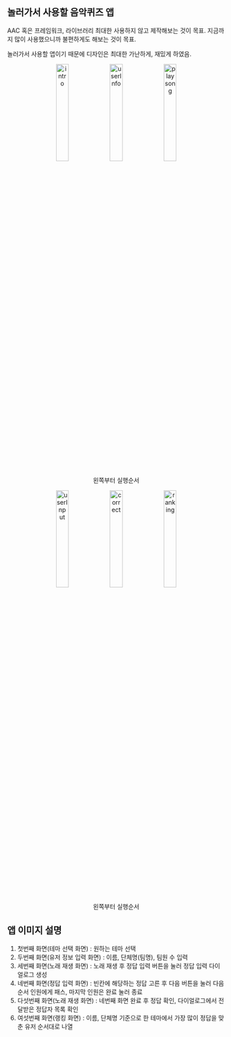 ## 놀러가서 사용할 음악퀴즈 앱

AAC 혹은 프레임워크, 라이브러리 최대한 사용하지 않고 제작해보는 것이 목표. 지금까지 많이 사용했으니까 불편하게도 해보는 것이 목표.

놀러가서 사용할 앱이기 때문에 디자인은 최대한 가난하게, 재밌게 하였음.

<p align="center"> 
  <img alt="intro" src="https://github.com/choieuihyun/MusicQuiz/assets/59135621/bfdcc6f4-f587-4cfd-adec-9dd37b410122" align="center" width="24%">
  <img alt="userInfo" src="https://github.com/choieuihyun/MusicQuiz/assets/59135621/f81ca346-f365-4923-a04b-a73996803fd9" align="center" width="24%"> 
  <img alt="playsong" src="https://github.com/choieuihyun/MusicQuiz/assets/59135621/9169fb9e-e880-4a21-805b-39fc5dc2a307" align="center" width="24%">
<figcaption align="center">왼쪽부터 실행순서</figcaption></p>




<p align="center">
  
  <img alt="userInput" src="https://github.com/choieuihyun/MusicQuiz/assets/59135621/af98e586-4783-4eb0-b383-008101bc8c4f" align="center" width="24%"> 
  <img alt="correct" src="https://github.com/choieuihyun/MusicQuiz/assets/59135621/2acdea27-9d4b-4c05-9125-abfba1001d22" align="center" width="24%">
  <img alt="ranking" src="https://github.com/choieuihyun/MusicQuiz/assets/59135621/d34f7714-8998-4ce7-bb32-2ce6029c9a93" align="center" width="24%">

<figcaption align="center">왼쪽부터 실행순서</figcaption></p>


## 앱 이미지 설명

  1. 첫번째 화면(테마 선택 화면) : 원하는 테마 선택
  2. 두번째 화면(유저 정보 입력 화면) : 이름, 단체명(팀명), 팀원 수 입력
  3. 세번째 화면(노래 재생 화면) : 노래 재생 후 정답 입력 버튼을 눌러 정답 입력 다이얼로그 생성
  4. 네번째 화면(정답 입력 화면) : 빈칸에 해당하는 정답 고른 후 다음 버튼을 눌러 다음 순서 인원에게 패스, 마지막 인원은 완료 눌러 종료
  5. 다섯번째 화면(노래 재생 화면) : 네번째 화면 완료 후 정답 확인, 다이얼로그에서 전달받은 정답자 목록 확인
  6. 여섯번째 화면(랭킹 화면) : 이름, 단체명 기준으로 한 테마에서 가장 많이 정답을 맞춘 유저 순서대로 나열
